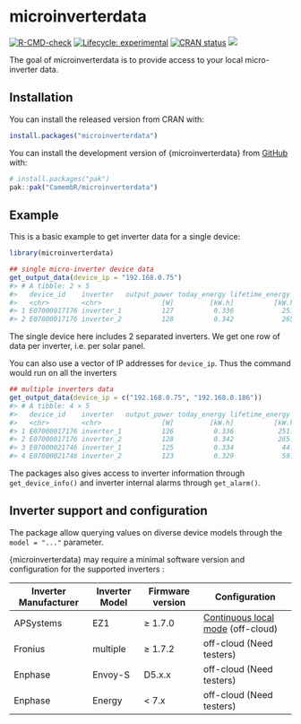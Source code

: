 
<!-- README.md is generated from README.Rmd. Please edit that file -->

# microinverterdata

<!-- badges: start -->

[![R-CMD-check](https://github.com/CamembR/microinverterdata/actions/workflows/R-CMD-check.yaml/badge.svg)](https://github.com/CamembR/microinverterdata/actions/workflows/R-CMD-check.yaml)
[![Lifecycle:
experimental](https://img.shields.io/badge/lifecycle-experimental-orange.svg)](https://lifecycle.r-lib.org/articles/stages.html)
[![CRAN
status](https://www.r-pkg.org/badges/version/microinverterdata)](https://CRAN.R-project.org/package=microinverterdata)
[![](https://cranlogs.r-pkg.org/badges/microinverterdata)](https://cran.r-project.org/package=microinverterdata)
<!-- badges: end -->

The goal of microinverterdata is to provide access to your local
micro-inverter data.

## Installation

You can install the released version from CRAN with:

``` r
install.packages("microinverterdata")
```

You can install the development version of {microinverterdata} from
[GitHub](https://github.com/) with:

``` r
# install.packages("pak")
pak::pak("CamembR/microinverterdata")
```

## Example

This is a basic example to get inverter data for a single device:

``` r
library(microinverterdata)

## single micro-inverter device data
get_output_data(device_ip = "192.168.0.75")
#> # A tibble: 2 × 5
#>   device_id    inverter   output_power today_energy lifetime_energy
#>   <chr>        <chr>               [W]         [kW.h]          [kW.h]
#> 1 E07000017176 inverter_1          127          0.336            251.
#> 2 E07000017176 inverter_2          128          0.342            265.
```

The single device here includes 2 separated inverters. We get one row
of data per inverter, i.e. per solar panel.

You can also use a vector of IP addresses for `device_ip`. Thus the
command would run on all the inverters

``` r
## multiple inverters data
get_output_data(device_ip = c("192.168.0.75", "192.168.0.186"))
#> # A tibble: 4 × 5
#>   device_id    inverter   output_power today_energy lifetime_energy
#>   <chr>        <chr>               [W]         [kW.h]          [kW.h]
#> 1 E07000017176 inverter_1          126          0.336           251. 
#> 2 E07000017176 inverter_2          128          0.342           265. 
#> 3 E07000021746 inverter_1          125          0.334            44.0
#> 4 E07000021746 inverter_2          123          0.329            59.0
```

The packages also gives access to inverter information through `get_device_info()`
and inverter internal alarms through `get_alarm()`.

## Inverter support and configuration

The package allow querying values on diverse device models through the `model = "..."` parameter.

{microinverterdata} may require a minimal software version and configuration for the supported inverters :

| Inverter Manufacturer | Inverter Model | Firmware version | Configuration |
|------------------|------------------|------------------|------------------|
| APSystems | EZ1 | ≥ 1.7.0 | [Continuous local mode](https://camembr.github.io/microinverterdata/articles/APSystems_devices.html) (off-cloud)|
| Fronius | multiple | ≥ 1.7.2 | off-cloud (Need testers)          |
| Enphase | Envoy-S  | D5.x.x  | off-cloud (Need testers)          |
| Enphase | Energy   | < 7.x   | off-cloud (Need testers)          |
